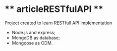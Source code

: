 # ** articleRESTfulAPI **

Project created to learn RESTfull API implementation

- Node.js and express; 
- MongoDB as database;
- Mongoose as ODM.
